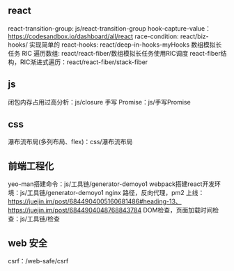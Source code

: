 ## react
react-transition-group: js/react-transition-group
hook-capture-value：https://codesandbox.io/dashboard/all/react
race-condition: react/biz-hooks/
实现简单的 react-hooks: react/deep-in-hooks-myHooks
数组模拟长任务 RIC 遍历数组: react/react-fiber/数组模拟长任务使用RIC调度
react-fiber结构，RIC渐进式遍历：react/react-fiber/stack-fiber

## js
闭包内存占用过高分析：js/closure
手写 Promise：js/手写Promise

## css
瀑布流布局(多列布局、flex)：css/瀑布流布局


## 前端工程化
yeo-man搭建命令：js/工具链/generator-demoyo1
webpack搭建react开发环境：js/工具链/generator-demoyo1
nginx 路径，反向代理，pm2 上线：https://juejin.im/post/6844904005160681486#heading-13、https://juejin.im/post/6844904048768843784
DOM检查，页面加载时间检查：js/工具链/检查


## web 安全

csrf：/web-safe/csrf